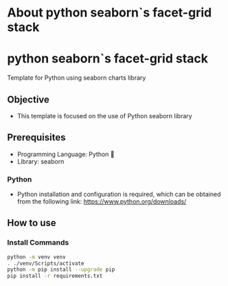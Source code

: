 # About python seaborn`s facet-grid stack

# python seaborn`s facet-grid stack

Template for Python using seaborn charts library

## Objective
* This template is focused on the use of Python seaborn library

## Prerequisites
- Programming Language: Python :snake:
- Library: seaborn


### Python
- Python installation and configuration is required, which can be obtained from the following link: https://www.python.org/downloads/



## How to use

### Install Commands

```bash
python -m venv venv
. ./venv/Scripts/activate
python -m pip install --upgrade pip
pip install -r requirements.txt

  
```